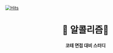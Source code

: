 [![Hits](https://hits.seeyoufarm.com/api/count/incr/badge.svg?url=https://github.com/BOAZ-bigdata/23-1_Study_Alcholithm&title_bg=%23555555&icon=&icon_color=%23E7E7E7&title=hits&edge_flat=false)](https://hits.seeyoufarm.com)

<h1 align='center'> 🍺 알콜리즘🍺 </h1>
<h4 align='center'> 코테 면접 대비 스터디 </h4>
